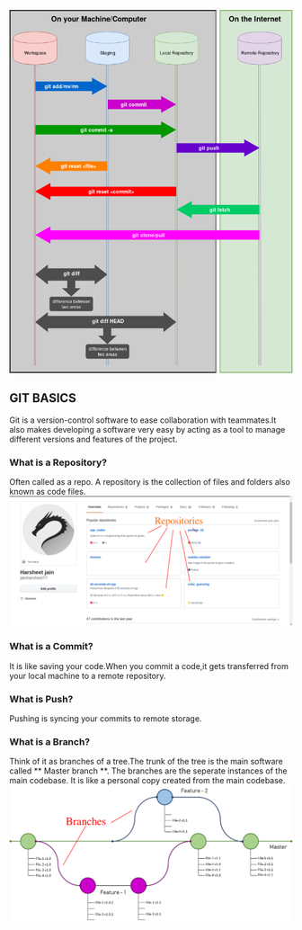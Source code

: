 ![GIT AREAS](images/Git.png)
## GIT BASICS  
Git is a version-control software to ease collaboration with teammates.It also makes developing a software very easy by acting as a tool to manage different versions and features of the project. 


  
### What is a Repository?  

Often called as a repo. A repository is the collection of files and folders also known as code files.
![Repo](images/repo.png)

### What is a Commit?  

It is like saving your code.When you commit a code,it gets transferred from your local machine to a remote repository.

### What is Push?

Pushing is syncing your commits to remote storage.

### What is a Branch?

Think of it as branches of a tree.The trunk of the tree is the main software called ** Master branch **. The branches are the seperate instances of the main codebase. It is like a personal copy created from the main codebase.   
![Branches](images/branches.png)